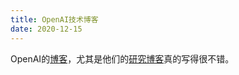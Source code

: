 ```yaml
---
title: OpenAI技术博客
date: 2020-12-15
---
```


OpenAI的[博客](https://openai.com/blog/)，尤其是他们的[研究博客](https://openai.com/blog/tags/research/)真的写得很不错。
